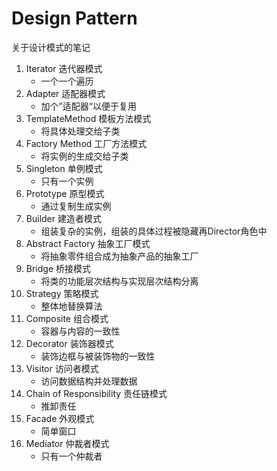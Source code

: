 # Design Pattern

关于设计模式的笔记

1. Iterator 迭代器模式
    - 一个一个遍历
2. Adapter 适配器模式
    - 加个”适配器“以便于复用
3. TemplateMethod 模板方法模式
    - 将具体处理交给子类
4. Factory Method 工厂方法模式
    - 将实例的生成交给子类
5. Singleton 单例模式
    - 只有一个实例
6. Prototype 原型模式
    - 通过复制生成实例
7. Builder 建造者模式
    - 组装复杂的实例，组装的具体过程被隐藏再Director角色中
8. Abstract Factory 抽象工厂模式
    - 将抽象零件组合成为抽象产品的抽象工厂
9. Bridge 桥接模式
    - 将类的功能层次结构与实现层次结构分离
10. Strategy 策略模式
    - 整体地替换算法
11. Composite 组合模式
    - 容器与内容的一致性
12. Decorator 装饰器模式
    - 装饰边框与被装饰物的一致性
13. Visitor 访问者模式
    - 访问数据结构并处理数据
14. Chain of Responsibility 责任链模式
    - 推卸责任
15. Facade 外观模式
    - 简单窗口
16. Mediator 仲裁者模式
    - 只有一个仲裁者